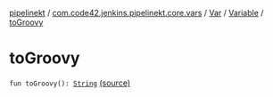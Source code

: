 [pipelinekt](../../../index.md) / [com.code42.jenkins.pipelinekt.core.vars](../../index.md) / [Var](../index.md) / [Variable](index.md) / [toGroovy](./to-groovy.md)

# toGroovy

`fun toGroovy(): `[`String`](https://kotlinlang.org/api/latest/jvm/stdlib/kotlin/-string/index.html) [(source)](https://github.com/code42/pipelinekt/tree/master/core/src/main/kotlin/com/code42/jenkins/pipelinekt/core/vars/Var.kt#L111)